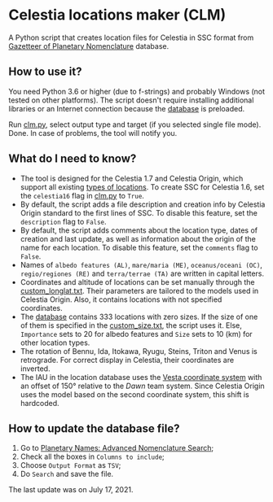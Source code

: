 # Celestia locations maker (CLM)
A Python script that creates location files for Celestia in SSC format from [Gazetteer of Planetary Nomenclature](https://planetarynames.wr.usgs.gov/) database.

## How to use it?
You need Python 3.6 or higher (due to f-strings) and probably Windows (not tested on other platforms). The script doesn't require installing additional libraries or an Internet connection because the [database](data/SearchResults) is preloaded.

Run [clm.py](clm.py), select output type and target (if you selected single file mode). Done. In case of problems, the tool will notify you.

## What do I need to know?
- The tool is designed for the Celestia 1.7 and Celestia Origin, which support all existing [types of locations](https://en.wikibooks.org/wiki/Celestia/SSC_File#Type_%22string%22). To create SSC for Celestia 1.6, set the `celestia16` flag in [clm.py](clm.py) to `True`.
- By default, the script adds a file description and creation info by Celestia Origin standard to the first lines of SSC. To disable this feature, set the `description` flag to `False`.
- By default, the script adds comments about the location type, dates of creation and last update, as well as information about the origin of the name for each location. To disable this feature, set the `comments` flag to `False`.
- Names of `albedo features (AL)`, `mare/maria (ME)`, `oceanus/oceani (OC)`, `regio/regiones (RE)` and `terra/terrae (TA)` are written in capital letters.
- Coordinates and altitude of locations can be set manually through the [custom_longlat.txt](data/custom_longlat.txt). Their parameters are tailored to the models used in Celestia Origin. Also, it contains locations with not specified coordinates.
- The [database](data/SearchResults) contains 333 locations with zero sizes. If the size of one of them is specified in the [custom_size.txt](data/custom_size.txt), the script uses it. Else, `Importance` sets to 20 for albedo features and `Size` sets to 10 (km) for other location types.
- The rotation of Bennu, Ida, Itokawa, Ryugu, Steins, Triton and Venus is retrograde. For correct display in Celestia, their coordinates are inverted.
- The IAU in the location database uses the [Vesta coordinate system](https://en.wikipedia.org/wiki/4_Vesta#Coordinate_systems) with an offset of 150° relative to the *Dawn* team system. Since Celestia Origin uses the model based on the second coordinate system, this shift is hardcoded.

## How to update the database file?
1. Go to [Planetary Names: Advanced Nomenclature Search](https://planetarynames.wr.usgs.gov/AdvancedSearch);
2. Check all the boxes in `Columns to include`;
3. Choose `Output Format` as `TSV`;
4. Do `Search` and save the file.

The last update was on July 17, 2021.